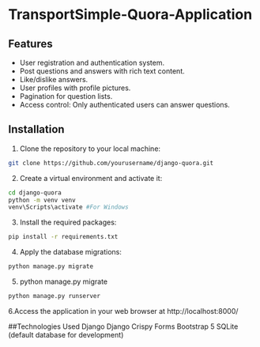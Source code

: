 # TransportSimple-Quora-Application

## Features

- User registration and authentication system.
- Post questions and answers with rich text content.
- Like/dislike answers.
- User profiles with profile pictures.
- Pagination for question lists.
- Access control: Only authenticated users can answer questions.


## Installation

1. Clone the repository to your local machine:

```bash
git clone https://github.com/yourusername/django-quora.git
```
2. Create a virtual environment and activate it:
```bash
cd django-quora
python -m venv venv
venv\Scripts\activate #For Windows
```
3. Install the required packages:
```bash
pip install -r requirements.txt
```
4. Apply the database migrations:
```bash
python manage.py migrate
```
5. python manage.py migrate
```bash
python manage.py runserver
```

6.Access the application in your web browser at http://localhost:8000/


##Technologies Used
Django
Django Crispy Forms
Bootstrap 5
SQLite (default database for development)

